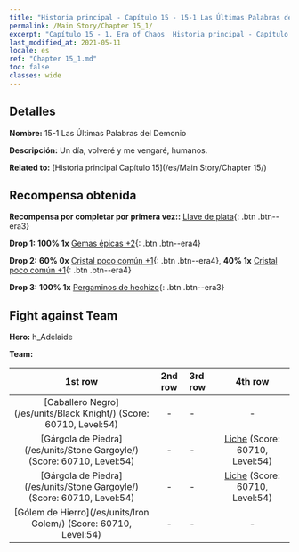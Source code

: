 ```yaml
---
title: "Historia principal - Capítulo 15 - 15-1 Las Últimas Palabras del Demonio"
permalink: /Main Story/Chapter 15_1/
excerpt: "Capítulo 15 - 1. Era of Chaos  Historia principal - Capítulo 15_1. 15-1 Las Últimas Palabras del Demonio"
last_modified_at: 2021-05-11
locale: es
ref: "Chapter 15_1.md"
toc: false
classes: wide
---
```


## Detalles

 **Nombre:** 15-1 Las Últimas Palabras del Demonio

 **Descripción:** Un día, volveré y me vengaré, humanos.

 **Related to:** [Historia principal Capítulo 15](/es/Main Story/Chapter 15/)

## Recompensa obtenida

 **Recompensa por completar por primera vez::** [Llave de plata](/ItemsES/con_693/){: .btn .btn--era3}

 **Drop 1:** **100% 1x** [Gemas épicas +2](/ItemsES/mat_51/){: .btn .btn--era4}

 **Drop 2:** **60% 0x** [Cristal poco común +1](/ItemsES/mat_45/){: .btn .btn--era4}, **40% 1x** [Cristal poco común +1](/ItemsES/mat_45/){: .btn .btn--era4}

 **Drop 3:** **100% 1x** [Pergaminos de hechizo](/ItemsES/con_694/){: .btn .btn--era3}


## Fight against Team
 **Hero:** h_Adelaide

 **Team:**


  | 1st row | 2nd row | 3rd row | 4th row |
  |:----:|:----:|:----|:----:|
  | [Caballero Negro](/es/units/Black Knight/) (Score: 60710, Level:54)  | - | - | - |
  | [Gárgola de Piedra](/es/units/Stone Gargoyle/) (Score: 60710, Level:54)  | - | - | [Liche](/es/units/Lich/) (Score: 60710, Level:54)  |
  | [Gárgola de Piedra](/es/units/Stone Gargoyle/) (Score: 60710, Level:54)  | - | - | [Liche](/es/units/Lich/) (Score: 60710, Level:54)  |
  | [Gólem de Hierro](/es/units/Iron Golem/) (Score: 60710, Level:54)  | - | - | - |


